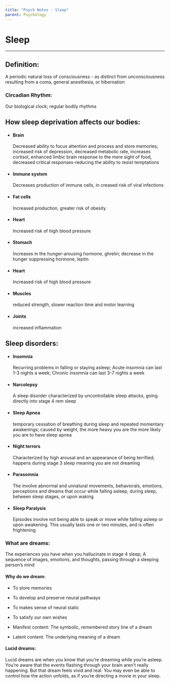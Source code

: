 ```yaml
---
title: "Psych Notes - Sleep"
parent: Psychology
---
```

# Sleep

___
## Definition:
A periodic natural loss of consciousness - as distinct from unconsciousness resulting from a coma, general anesthesia, or hibernation
### Circadian Rhythm:
Our biological clock; regular bodily rhythms

## How sleep deprivation affects our bodies:
- #### Brain
	Decreased ability to focus attention and process and store memories; increased risk of depression, decreased metabolic rate, increases cortisol, enhanced limbic brain response to the mere sight of food, decreased critical responses-reducing the ability to resist temptations
- #### Immune system
	Decreases production of immune cells, in creased risk of viral infections
- #### Fat cells
	Increased production, greater risk of obesity
- #### Heart
	Increased risk of high blood pressure
- #### Stomach
	Increases in the hunger-arousing hormone, ghrelin; decrease in the hunger suppressing hormone, leptin
- #### Heart
	Increased risk of high blood pressure
- #### Muscles
	reduced strength, slower reaction time and motor learning
- #### Joints
	increased inflammation
  

## Sleep disorders:

- #### Insomnia
	Recurring problems in falling or staying asleep; Acute insomnia can last 1-3 nights a week; Chronic insomnia can last 3-7 nights a week
    
- #### Narcolepsy
	A sleep disorder characterized by uncontrollable sleep attacks, going directly into stage 4 rem sleep
    
- #### Sleep Apnea
	temporary cessation of breathing during sleep and repeated momentary awakenings; caused by weight, the more heavy you are the more likely you are to have sleep apnea
    
- #### Night terrors
	Characterized by high arousal and an appearance of being terrified; happens during stage 3 sleep meaning you are not dreaming
    
- #### Parasomnia
	The involve abnormal and unnatural movements, behaviorals, emotions, perceptions and dreams that occur while falling asleep, during sleep, between sleep stages, or upon waking
    
- #### Sleep Paralysis
	Episodes involve not being able to speak or move while falling asleep or upon awakening. This usually lasts one or two minutes, and is often frightening
    

### What are dreams:

The experiences you have when you hallucinate in stage 4 sleep; A sequence of images, emotions, and thoughts, passing through a sleeping person’s mind

#### Why do we dream:
- To store memories
    
- To develop and preserve neural pathways
    
- To makes sense of neural static
    
- To satisfy our own wishes
    
- Manifest content: The symbolic, remembered story line of a dream
    
- Latent content: The underlying meaning of a dream
#### Lucid dreams:
Lucid dreams are when you know that you’re dreaming while you’re asleep. You’re aware that the events flashing through your brain aren't really happening. But that dream feels vivid and real. You may even be able to control how the action unfolds, as if you’re directing a movie in your sleep.
